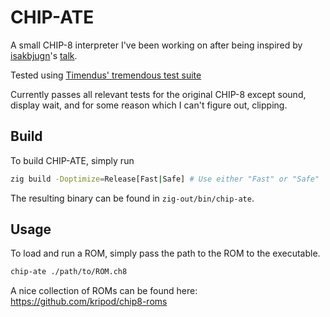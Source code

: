 # CHIP-ATE

A small CHIP-8 interpreter I've been working on after being inspired by [isakbjugn](https://github.com/isakbjugn)'s [talk](https://vimeo.com/1115577320]).

Tested using [Timendus' tremendous test suite](https://github.com/Timendus/chip8-test-suite)

Currently passes all relevant tests for the original CHIP-8 except sound, display wait, and for some reason which I can't figure out, clipping. 

## Build

To build CHIP-ATE, simply run 
```bash
zig build -Doptimize=Release[Fast|Safe] # Use either "Fast" or "Safe"
``` 
The resulting binary can be found in `zig-out/bin/chip-ate`.

## Usage
To load and run a ROM, simply pass the path to the ROM to the executable.
```bash
chip-ate ./path/to/ROM.ch8
```
A nice collection of ROMs can be found here: https://github.com/kripod/chip8-roms
